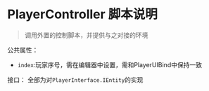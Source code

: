 # PlayerController 脚本说明

> 调用外置的控制脚本，并提供与之对接的环境

公共属性：
+ `index`:玩家序号，需在编辑器中设置，需和PlayerUIBind中保持一致

接口：
全部为对`PlayerInterface.IEntity`的实现